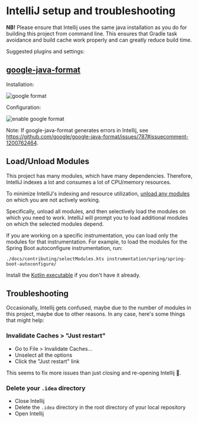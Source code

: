 # IntelliJ setup and troubleshooting

**NB!** Please ensure that Intellij uses the same java installation as you do for building this
project from command line. This ensures that Gradle task avoidance and build cache work properly and
can greatly reduce build time.

Suggested plugins and settings:

## [google-java-format](https://plugins.jetbrains.com/plugin/8527-google-java-format)

Installation:

![google format](https://user-images.githubusercontent.com/5099946/131758519-14d27c17-5fc2-4447-84b0-dbe7a7329022.png)

Configuration:

![enable google format](https://user-images.githubusercontent.com/5099946/131759832-36437aa0-a5f7-42c0-9425-8c5b45c16765.png)

Note: If google-java-format generates errors in Intellij,
see <https://github.com/google/google-java-format/issues/787#issuecomment-1200762464>.

## Load/Unload Modules

This project has many modules, which have many dependencies.
Therefore, IntelliJ indexes a lot and consumes a lot of CPU/memory resources.

To minimize IntelliJ's indexing and resource utilization,
[unload any modules](https://www.jetbrains.com/help/idea/unloading-modules.html)
on which you are not actively working.

Specifically, unload all modules, and then selectively load the modules on which you need to work.
IntelliJ will prompt you to load additional modules on which the selected modules depend.

If you are working on a specific instrumentation, you can load only the modules for that instrumentation.
For example, to load the modules for the Spring Boot autoconfigure instrumentation, run:

```shell
./docs/contributing/selectModules.kts instrumentation/spring/spring-boot-autoconfigure/
```

Install the [Kotlin executable](https://kotlinlang.org/docs/tutorials/command-line.html)
if you don't have it already.

## Troubleshooting

Occasionally, Intellij gets confused, maybe due to the number of modules in this project,
maybe due to other reasons. In any case, here's some things that might help:

### Invalidate Caches > "Just restart"

- Go to File > Invalidate Caches...
- Unselect all the options
- Click the "Just restart" link

This seems to fix more issues than just closing and re-opening Intellij :shrug:.

### Delete your `.idea` directory

- Close Intellij
- Delete the `.idea` directory in the root directory of your local repository
- Open Intellij
